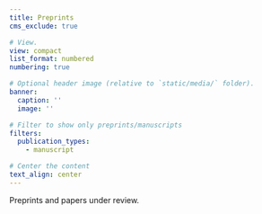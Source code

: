 ```yaml
---
title: Preprints
cms_exclude: true

# View.
view: compact
list_format: numbered
numbering: true

# Optional header image (relative to `static/media/` folder).
banner:
  caption: ''
  image: ''

# Filter to show only preprints/manuscripts
filters:
  publication_types:
    - manuscript

# Center the content
text_align: center
---
```


Preprints and papers under review.
